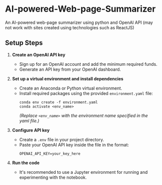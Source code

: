 # AI-powered-Web-page-Summarizer
An AI-powered web-page summarizer using python and OpenAI API (may not work with sites created using technologies such as ReactJS)

## Setup Steps

1. **Create an OpenAI API key**
   - Sign up for an OpenAI account and add the minimum required funds.
   - Generate an API key from your OpenAI dashboard.

2. **Set up a virtual environment and install dependencies**
   - Create an Anaconda or Python virtual environment.
   - Install required packages using the provided `environment.yaml` file:
     ```
     conda env create -f environment.yaml
     conda activate <env_name>
     ```
     *(Replace `<env_name>` with the environment name specified in the yaml file.)*

3. **Configure API key**
   - Create a `.env` file in your project directory.
   - Paste your OpenAI API key inside the file in the format:
     ```
     OPENAI_API_KEY=your_key_here
     ```

4. **Run the code**
   - It's recommended to use a Jupyter environment for running and experimenting with the notebook.

